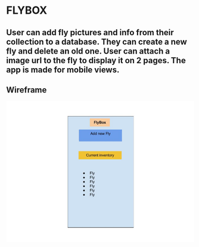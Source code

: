 # FLYBOX

## User can add fly pictures and info from their collection to a database.  They can create a new fly and delete an old one.  User can attach a image url to the fly to display it on 2 pages.  The app is made for mobile views.

## Wireframe
![](Flybox_wireframe.jpg)

